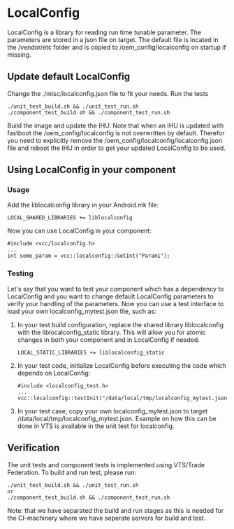 # LocalConfig

LocalConfig is a library for reading run time tunable parameter. The parameters are
stored in a json file on target. The default file is located in the /vendor/etc folder
and is copied to /oem_config/localconfig on startup if missing.

## Update default LocalConfig

Change the ./misc/localconfig.json file to fit your needs. Run the tests

    ./unit_test_build.sh && ./unit_test_run.sh
    ./component_test_build.sh && ./component_test_run.sh

Build the image and update the IHU. Note that when an IHU is updated with fastboot the
/oem_config/localconfig is not overwritten by default. Therefor you need to explicitly
remove the /oem_config/localconfig/localconfig.json file and reboot the IHU in order to
get your updated LocalConfig to be used.

## Using LocalConfig in your component

### Usage

Add the liblocalconfig library in your Android.mk file:

    LOCAL_SHARED_LIBRARIES += liblocalconfig

Now you can use LocalConfig in your component:

    #include <vcc/localconfig.h>
    ...
    int some_param = vcc::localconfig::GetInt("Param1");

### Testing

Let's say that you want to test your component which has a dependency to LocalConfig
and you want to change default LocalConfig parameters to verify your handling of the parameters.
Now you can use a test interface to load your own localconfig_mytest.json file, such as:

1. In your test build configuration, replace the shared library liblocalconfig with
   the liblocalconfig_static library. This will allow you for atomic changes in both your component
   and in LocalConfig if needed.

       LOCAL_STATIC_LIBRARIES += liblocalconfig_static

2. In your test code, initialize LocalConfig before executing the code which depends on
   LocalConfig:

       #include <localconfig_test.h>
       ...
       vcc::localconfig::testInit("/data/local/tmp/localconfig_mytest.json");

3. In your test case, copy your own localconfig_mytest.json to target /data/local/tmp/localconfig_mytest.json.
   Example on how this can be done in VTS is available in the unit test for localconfig.

## Verification

The unit tests and component tests is implemented using VTS/Trade Federation. To build and run test, please run:

    ./unit_test_build.sh && ./unit_test_run.sh
    or
    ./component_test_build.sh && ./component_test_run.sh

Note: that we have separated the build and run stages as this is needed for the CI-machinery where we have seperate
servers for build and test.
